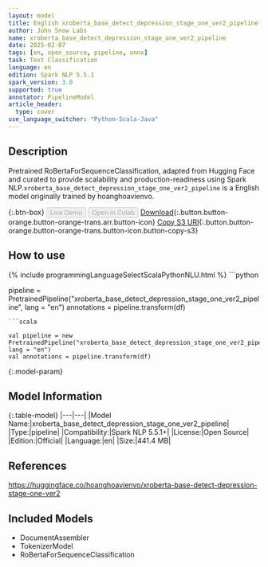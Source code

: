 ```yaml
---
layout: model
title: English xroberta_base_detect_depression_stage_one_ver2_pipeline pipeline RoBertaForSequenceClassification from hoanghoavienvo
author: John Snow Labs
name: xroberta_base_detect_depression_stage_one_ver2_pipeline
date: 2025-02-07
tags: [en, open_source, pipeline, onnx]
task: Text Classification
language: en
edition: Spark NLP 5.5.1
spark_version: 3.0
supported: true
annotator: PipelineModel
article_header:
  type: cover
use_language_switcher: "Python-Scala-Java"
---
```


## Description

Pretrained RoBertaForSequenceClassification, adapted from Hugging Face and curated to provide scalability and production-readiness using Spark NLP.`xroberta_base_detect_depression_stage_one_ver2_pipeline` is a English model originally trained by hoanghoavienvo.

{:.btn-box}
<button class="button button-orange" disabled>Live Demo</button>
<button class="button button-orange" disabled>Open in Colab</button>
[Download](https://s3.amazonaws.com/auxdata.johnsnowlabs.com/public/models/xroberta_base_detect_depression_stage_one_ver2_pipeline_en_5.5.1_3.0_1738962737126.zip){:.button.button-orange.button-orange-trans.arr.button-icon}
[Copy S3 URI](s3://auxdata.johnsnowlabs.com/public/models/xroberta_base_detect_depression_stage_one_ver2_pipeline_en_5.5.1_3.0_1738962737126.zip){:.button.button-orange.button-orange-trans.button-icon.button-copy-s3}

## How to use



<div class="tabs-box" markdown="1">
{% include programmingLanguageSelectScalaPythonNLU.html %}
```python

pipeline = PretrainedPipeline("xroberta_base_detect_depression_stage_one_ver2_pipeline", lang = "en")
annotations =  pipeline.transform(df)   

```
```scala

val pipeline = new PretrainedPipeline("xroberta_base_detect_depression_stage_one_ver2_pipeline", lang = "en")
val annotations = pipeline.transform(df)

```
</div>

{:.model-param}
## Model Information

{:.table-model}
|---|---|
|Model Name:|xroberta_base_detect_depression_stage_one_ver2_pipeline|
|Type:|pipeline|
|Compatibility:|Spark NLP 5.5.1+|
|License:|Open Source|
|Edition:|Official|
|Language:|en|
|Size:|441.4 MB|

## References

https://huggingface.co/hoanghoavienvo/xroberta-base-detect-depression-stage-one-ver2

## Included Models

- DocumentAssembler
- TokenizerModel
- RoBertaForSequenceClassification